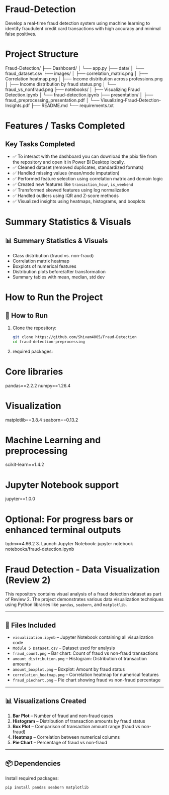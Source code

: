 # Fraud-Detection
Develop a real-time fraud detection system using machine learning to identify fraudulent credit card transactions with high accuracy and minimal false positives.
# Project Structure
Fraud-Detection/
├── Dashboard/
│ └── app.py
├── data/
│ └── fraud_dataset.csv
├── images/
│ ├── correlation_matrix.png
│ ├── Correlation heatmap.png
│ ├── Income distribution across professions.png
│ ├── Income distribution by fraud status.png
│ └── fraud_vs_nonfraud.png
├── notebooks/
│ ├── Visualizing Fraud Detection.ipynb
│ └── fraud-detection.ipynb
├── presentation/
│ ├── fraud_preprocessing_presentation.pdf
│ └── Visualizing-Fraud-Detection-Insights.pdf
├── README.md
└── requirements.txt 
# Features / Tasks Completed
## Key Tasks Completed

- ✅ To interact with the dashboard you can download the pbix file from the repository and open it in Power BI Desktop locally.
- ✅ Cleaned dataset (removed duplicates, standardized formats)
- ✅ Handled missing values (mean/mode imputation)
- ✅ Performed feature selection using correlation matrix and domain logic
- ✅ Created new features like `transaction_hour`, `is_weekend`
- ✅ Transformed skewed features using log normalization
- ✅ Handled outliers using IQR and Z-score methods
- ✅ Visualized insights using heatmaps, histograms, and boxplots
# Summary Statistics & Visuals
## 📊 Summary Statistics & Visuals

- Class distribution (fraud vs. non-fraud)
- Correlation matrix heatmap
- Boxplots of numerical features
- Distribution plots before/after transformation
- Summary tables with mean, median, std dev
# How to Run the Project
## 🧪 How to Run

1. Clone the repository:
   ```bash
   git clone https://github.com/Shivam4005/Fraud-Detection
   cd fraud-detection-preprocessing
2. required packages:
# Core libraries
pandas==2.2.2
numpy==1.26.4

# Visualization
matplotlib==3.8.4
seaborn==0.13.2

# Machine Learning and preprocessing
scikit-learn==1.4.2

# Jupyter Notebook support
jupyter==1.0.0

# Optional: For progress bars or enhanced terminal outputs
tqdm==4.66.2
3. Launch Jupyter Notebook:
jupyter notebook notebooks/fraud-detection.ipynb
# Fraud Detection - Data Visualization (Review 2)

This repository contains visual analysis of a fraud detection dataset as part of Review 2. The project demonstrates various data visualization techniques using Python libraries like `pandas`, `seaborn`, and `matplotlib`.

---

## 📁 Files Included

- `visualization.ipynb` – Jupyter Notebook containing all visualization code
- `Module 5 Dataset.csv` – Dataset used for analysis
- `fraud_count.png` – Bar chart: Count of fraud vs non-fraud transactions
- `amount_distribution.png` – Histogram: Distribution of transaction amounts
- `amount_boxplot.png` – Boxplot: Amount by fraud status
- `correlation_heatmap.png` – Correlation heatmap for numerical features
- `fraud_piechart.png` – Pie chart showing fraud vs non-fraud percentage

---

## 📊 Visualizations Created

1. **Bar Plot** – Number of fraud and non-fraud cases
2. **Histogram** – Distribution of transaction amounts by fraud status
3. **Box Plot** – Comparison of transaction amount range (fraud vs non-fraud)
4. **Heatmap** – Correlation between numerical columns
5. **Pie Chart** – Percentage of fraud vs non-fraud

---

## 📦 Dependencies

Install required packages:

```bash
pip install pandas seaborn matplotlib




